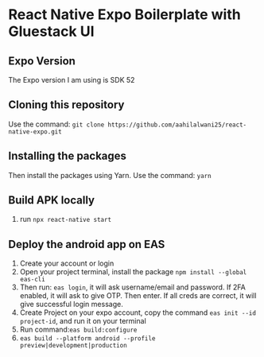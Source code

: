 # React Native Expo Boilerplate with Gluestack UI

## Expo Version
The Expo version I am using is SDK 52

## Cloning this repository
Use the command:
```git clone https://github.com/aahilalwani25/react-native-expo.git```

## Installing the packages
Then install the packages using Yarn. Use the command:
```yarn```

## Build APK locally
1. run ```npx react-native start```

## Deploy the android app on EAS

1. Create your account or login
2. Open your project terminal, install the package ```npm install --global eas-cli```
3. Then run: ```eas login```, it will ask username/email and password. If 2FA enabled, it will ask to give OTP. Then enter. If all creds are correct, it will give successful login message.
4. Create Project on your expo account, copy the command ```eas init --id project-id```, and run it on your terminal
5. Run command:```eas build:configure```
6. ```eas build --platform android --profile preview|development|production```
